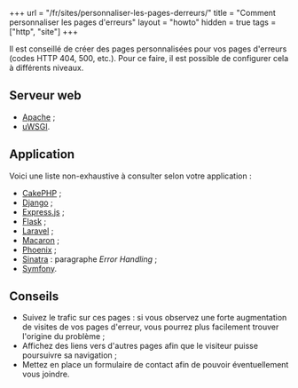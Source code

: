 +++
url = "/fr/sites/personnaliser-les-pages-derreurs/"
title = "Comment personnaliser les pages d'erreurs"
layout = "howto"
hidden = true
tags = ["http", "site"]
+++

Il est conseillé de créer des pages personnalisées pour vos pages d'erreurs (codes HTTP 404, 500, etc.). Pour ce faire, il est possible de configurer cela à différents niveaux.

## Serveur web

- [Apache](https://httpd.apache.org/docs/2.4/fr/custom-error.html) ;
- [uWSGI](https://uwsgi-docs.readthedocs.io/en/latest/Options.html).

## Application

Voici une liste non-exhaustive à consulter selon votre application :

- [CakePHP](https://book.cakephp.org/3/fr/development/errors.html) ;
- [Django](https://docs.djangoproject.com/en/dev/topics/http/views/#customizing-error-views) ;
- [Express.js](https://expressjs.com/fr/guide/error-handling.html) ;
- [Flask](https://flask.palletsprojects.com/en/stable/errorhandling/#custom-error-pages) ;
- [Laravel](https://laravel.com/docs/6.x/errors) ;
- [Macaron](https://go-macaron.com/middlewares/templating#response-status-error-and-redirect) ;
- [Phoenix](https://hexdocs.pm/phoenix/custom_error_pages.html) ;
- [Sinatra](http://sinatrarb.com/intro.html) : paragraphe _Error Handling_ ;
- [Symfony](https://symfony.com/doc/current/controller/error_pages.html).

## Conseils

- Suivez le trafic sur ces pages : si vous observez une forte augmentation de visites de vos pages d'erreur, vous pourrez plus facilement trouver l'origine du problème ;
- Affichez des liens vers d'autres pages afin que le visiteur puisse poursuivre sa navigation ;
- Mettez en place un formulaire de contact afin de pouvoir éventuellement vous joindre.

